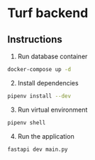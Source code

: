 # Turf backend

## Instructions

1. Run database container

```sh
docker-compose up -d
```

2. Install dependencies

```sh
pipenv install --dev
```

3. Run virtual environment

```sh
pipenv shell
```

4. Run the application

```sh
fastapi dev main.py
```
